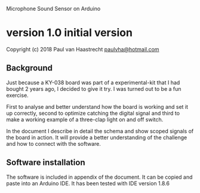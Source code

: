 Microphone Sound Sensor on Arduino

# version 1.0	initial version

Copyright (c) 2018 Paul van Haastrecht <paulvha@hotmail.com>


## Background
Just because a KY-038 board was part of a experimental-kit that I had bought 2 years ago, I decided to give it try.
I was turned out to be a fun exercise.

First to analyse and better understand how the board is working and set it up correctly, second to optimize catching
the digital signal and third to make a working example of a three-clap light on and off switch.

In the document I describe in detail the schema and show scoped signals of the board in action. 
It will provide a better understanding of the challenge and how to connect with the software.
 
## Software installation

The software is included in appendix of the document. It can be copied and paste into an Arduino IDE.
It has been tested with IDE version 1.8.6 
